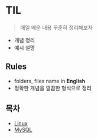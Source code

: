 # TIL
> 매일 배운 내용 꾸준히 정리해보자

* 개념 정리
* 예시 설명
  
## Rules
- folders, files name in **English**
- 정확한 개념을 깔끔한 형식으로 정리
  
## 목차
- [Linux](Linux/README.md)
- [MySQL](MySQL/README.md)